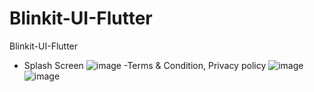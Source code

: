 # Blinkit-UI-Flutter
 Blinkit-UI-Flutter


- Splash Screen
  ![image](https://github.com/user-attachments/assets/451aa158-a842-426d-ba17-75e6605f48e4)
-Terms & Condition, Privacy policy
  ![image](https://github.com/user-attachments/assets/e01d0635-8b6c-4307-88a6-5feb668ddf4b) ![image](https://github.com/user-attachments/assets/a4bd9ac9-843f-41b5-bed8-f135bd68bfa5)

